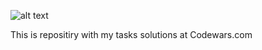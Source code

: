 
![alt text](https://www.codewars.com/users/harjke/badges/large)

This is repositiry with my tasks solutions at Codewars.com
